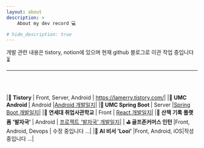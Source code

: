 ```yaml
---
layout: about
description: >
    About my dev record 💻

# hide_description: true
---
```


개발 관련 내용은 tistory, notion에 있으며 현재 github 블로그로 이관 작업 중입니다 ⏳

---

<br/><br/>

|<b>🍃 Tistory </b> | Front, Server, Android | <a href="https://lamerry.tistory.com/">https://lamerry.tistory.com/</a>|
|<b>📝 UMC Android </b>| Android |<a href="https://usiny-study.notion.site/UMC-1-Android-eb927256768d46ca98ca7c9998e7073f">Android 개발일지</a>|
|<b>📝 UMC Spring Boot </b>| Server |<a href="https://usiny.notion.site/UMC-4-Spring-Boot-7b805dfe3d454193b90c89af30367073?pvs=74">Spring Boot 개발일지</a>|
|<b>📝 연세대 취업사관학교 </b>| Front | <a href="https://usiny.notion.site/d7ed4dfb964646f2b7fef09f2909f528">React 개발일지</a>|
|<b>🐾 산책 기록 플랫폼 '발자국' </b>| Android | <a href="https://usiny-study.notion.site/93de1d3f33ce483995a13fd628a45c9c">프로젝트 '발자국' 개발일지</a>|
|<b> ⛳️ 골프존커머스 인턴 </b>|Front, Android, Devops | <a href="https://usiny-study.notion.site/3f47c9cea1e645e48bf65d30cdd672a3"></a>수정 중입니다 ...|
|<b>🐾 AI 비서 'Looi' </b>|Front, Android, iOS|작성 중입니다 ...|
